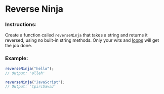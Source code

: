 # Reverse Ninja

### Instructions:

Create a function called `reverseNinja` that takes a string and returns it reversed, using no built-in string methods. Only your wits and [loops](https://developer.mozilla.org/en-US/docs/Web/JavaScript/Guide/Loops_and_iteration) will get the job done.

### Example:

```js
reverseNinja("hello");
// Output: 'olleh'

reverseNinja("JavaScript");
// Output: 'tpircSavaJ'
```
